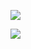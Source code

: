 ![](https://media.giphy.com/media/AIl5hsiqF7Tb1uaMpE/giphy.gif)

![](https://github-readme-stats.vercel.app/api?username=zarfraz&show_icons=true&theme=radical)
